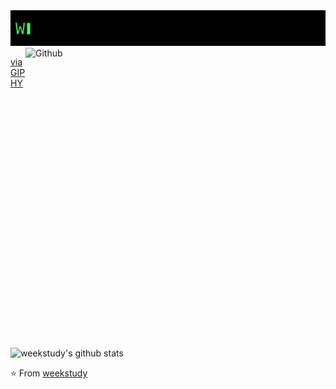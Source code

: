 
<img src="https://github.com/weekstudy/weekstudy/blob/main/gif/home.gif" >
<img align="right" src="https://media.giphy.com/media/5eLDrEaRGHegx2FeF2/giphy.gif" width="480" height="480" alt="Github">

<p><a href="https://giphy.com/stickers/transparent-5eLDrEaRGHegx2FeF2">via GIPHY</a></p>

![weekstudy's github stats](https://github-readme-stats.vercel.app/api?username=weekstudy&show_icons=true&title_color=fff&icon_color=018eff&text_color=ECECEC&bg_color=000000)

⭐️ From [weekstudy](https://github.com/weekstudy)
